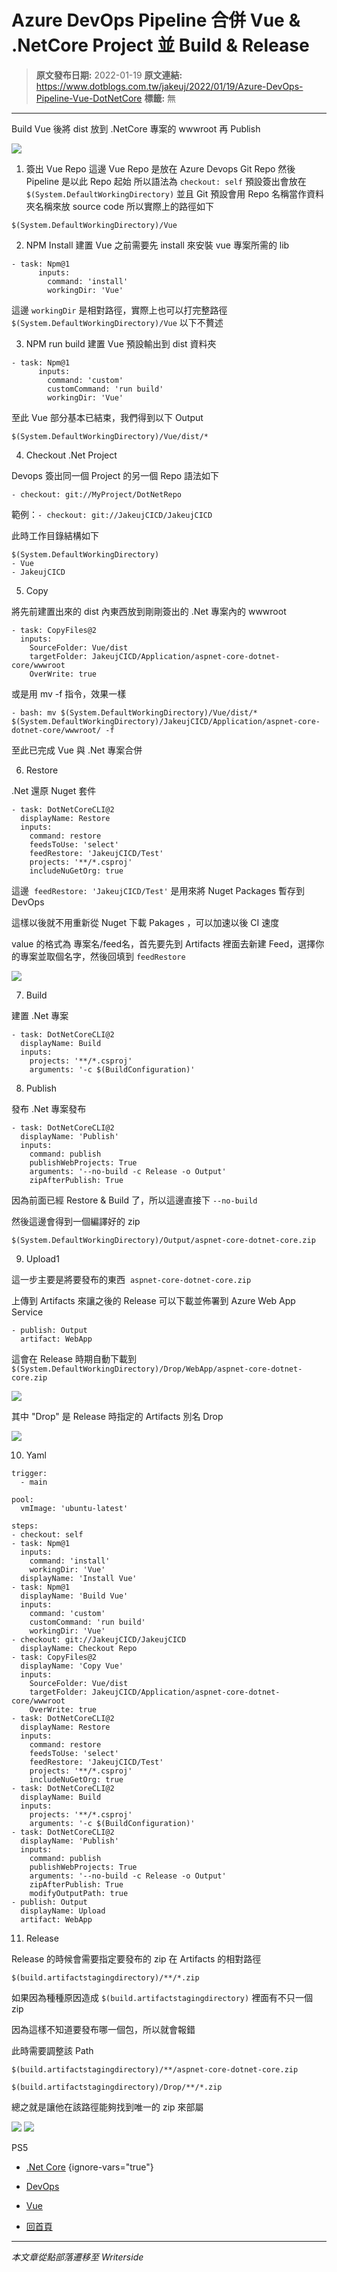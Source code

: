 # Azure DevOps Pipeline 合併 Vue &amp; .NetCore Project 並 Build &amp; Release

> **原文發布日期:** 2022-01-19
> **原文連結:** https://www.dotblogs.com.tw/jakeuj/2022/01/19/Azure-DevOps-Pipeline-Vue-DotNetCore
> **標籤:** 無

---

Build Vue 後將 dist 放到 .NetCore 專案的 wwwroot 再 Publish

![](https://dotblogsfile.blob.core.windows.net/user/jakeuj/838d7938-ba74-4218-9f78-7657335be0dd/1642666557.png)

1. 簽出 Vue Repo
這邊 Vue Repo 是放在 Azure Devops Git Repo
然後 Pipeline 是以此 Repo 起始
所以語法為 `checkout: self`
預設簽出會放在 `$(System.DefaultWorkingDirectory)`
並且 Git 預設會用 Repo 名稱當作資料夾名稱來放 source code
所以實際上的路徑如下

```
$(System.DefaultWorkingDirectory)/Vue
```

2. NPM Install
建置 Vue 之前需要先 install 來安裝 vue 專案所需的 lib

```
- task: Npm@1
      inputs:
        command: 'install'
        workingDir: 'Vue'
```

這邊 `workingDir` 是相對路徑，實際上也可以打完整路徑 `$(System.DefaultWorkingDirectory)/Vue` 以下不贅述

3. NPM run build
建置 Vue 預設輸出到 dist 資料夾

```
- task: Npm@1
      inputs:
        command: 'custom'
        customCommand: 'run build'
        workingDir: 'Vue'
```

至此 Vue 部分基本已結束，我們得到以下 Output

`$(System.DefaultWorkingDirectory)/Vue/dist/*`

4. Checkout .Net Project

Devops 簽出同一個 Project 的另一個 Repo 語法如下

`- checkout: git://MyProject/DotNetRepo`

範例：`- checkout: git://JakeujCICD/JakeujCICD`

此時工作目錄結構如下

```
$(System.DefaultWorkingDirectory)
- Vue
- JakeujCICD
```

5. Copy

將先前建置出來的 dist 內東西放到剛剛簽出的 .Net 專案內的 wwwroot

```
- task: CopyFiles@2
  inputs:
    SourceFolder: Vue/dist
    targetFolder: JakeujCICD/Application/aspnet-core-dotnet-core/wwwroot
    OverWrite: true
```

或是用 mv -f 指令，效果一樣

`- bash: mv $(System.DefaultWorkingDirectory)/Vue/dist/* $(System.DefaultWorkingDirectory)/JakeujCICD/Application/aspnet-core-dotnet-core/wwwroot/ -f`

至此已完成 Vue 與 .Net 專案合併

6. Restore

.Net 還原 Nuget 套件

```
- task: DotNetCoreCLI@2
  displayName: Restore
  inputs:
    command: restore
    feedsToUse: 'select'
    feedRestore: 'JakeujCICD/Test'
    projects: '**/*.csproj'
    includeNuGetOrg: true
```

這邊  `feedRestore: 'JakeujCICD/Test'` 是用來將 Nuget Packages 暫存到 DevOps

這樣以後就不用重新從 Nuget 下載 Pakages ，可以加速以後 CI 速度

value 的格式為 專案名/feed名，首先要先到 Artifacts 裡面去新建 Feed，選擇你的專案並取個名字，然後回填到 `feedRestore`

![](https://dotblogsfile.blob.core.windows.net/user/jakeuj/838d7938-ba74-4218-9f78-7657335be0dd/1642667453.png)

7. Build

建置 .Net 專案

```
- task: DotNetCoreCLI@2
  displayName: Build
  inputs:
    projects: '**/*.csproj'
    arguments: '-c $(BuildConfiguration)'
```

8. Publish

發布 .Net 專案發布

```
- task: DotNetCoreCLI@2
  displayName: 'Publish'
  inputs:
    command: publish
    publishWebProjects: True
    arguments: '--no-build -c Release -o Output'
    zipAfterPublish: True
```

因為前面已經 Restore & Build 了，所以這邊直接下 `--no-build`

然後這邊會得到一個編譯好的 zip

`$(System.DefaultWorkingDirectory)/Output/aspnet-core-dotnet-core.zip`

9. Upload1

這一步主要是將要發布的東西  `aspnet-core-dotnet-core.zip`

上傳到 Artifacts 來讓之後的 Release 可以下載並佈署到 Azure Web App Service

```
- publish: Output
  artifact: WebApp
```

這會在 Release 時期自動下載到 `$(System.DefaultWorkingDirectory)/Drop/WebApp/aspnet-core-dotnet-core.zip`

![](https://dotblogsfile.blob.core.windows.net/user/jakeuj/838d7938-ba74-4218-9f78-7657335be0dd/1642651584.png)

其中 "Drop" 是 Release 時指定的 Artifacts 別名 Drop

![](https://dotblogsfile.blob.core.windows.net/user/jakeuj/838d7938-ba74-4218-9f78-7657335be0dd/1642672398.png)

10. Yaml

```
trigger:
  - main

pool:
  vmImage: 'ubuntu-latest'

steps:
- checkout: self
- task: Npm@1
  inputs:
    command: 'install'
    workingDir: 'Vue'
  displayName: 'Install Vue'
- task: Npm@1
  displayName: 'Build Vue'
  inputs:
    command: 'custom'
    customCommand: 'run build'
    workingDir: 'Vue'
- checkout: git://JakeujCICD/JakeujCICD
  displayName: Checkout Repo
- task: CopyFiles@2
  displayName: 'Copy Vue'
  inputs:
    SourceFolder: Vue/dist
    targetFolder: JakeujCICD/Application/aspnet-core-dotnet-core/wwwroot
    OverWrite: true
- task: DotNetCoreCLI@2
  displayName: Restore
  inputs:
    command: restore
    feedsToUse: 'select'
    feedRestore: 'JakeujCICD/Test'
    projects: '**/*.csproj'
    includeNuGetOrg: true
- task: DotNetCoreCLI@2
  displayName: Build
  inputs:
    projects: '**/*.csproj'
    arguments: '-c $(BuildConfiguration)'
- task: DotNetCoreCLI@2
  displayName: 'Publish'
  inputs:
    command: publish
    publishWebProjects: True
    arguments: '--no-build -c Release -o Output'
    zipAfterPublish: True
    modifyOutputPath: true
- publish: Output
  displayName: Upload
  artifact: WebApp
```

11. Release

Release 的時候會需要指定要發布的 zip 在 Artifacts 的相對路徑

`$(build.artifactstagingdirectory)/**/*.zip`

如果因為種種原因造成 `$(build.artifactstagingdirectory)` 裡面有不只一個 zip

因為這樣不知道要發布哪一個包，所以就會報錯

此時需要調整該 Path

`$(build.artifactstagingdirectory)/**/aspnet-core-dotnet-core.zip`

`$(build.artifactstagingdirectory)/Drop/**/*.zip`

總之就是讓他在該路徑能夠找到唯一的 zip 來部屬

![](https://dotblogsfile.blob.core.windows.net/user/jakeuj/838d7938-ba74-4218-9f78-7657335be0dd/1642672474.png)
![](https://card.psnprofiles.com/1/jakeuj.png)

PS5

* [.Net Core](/jakeuj/Tags?qq=.Net%20Core)
{ignore-vars="true"}
* [DevOps](/jakeuj/Tags?qq=DevOps)
* [Vue](/jakeuj/Tags?qq=Vue)

* [回首頁](/jakeuj)

---

*本文章從點部落遷移至 Writerside*
